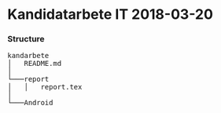 # Kandidatarbete IT 2018-03-20

### Structure
<pre>
kandarbete
│   README.md
│
└───report
│   │   report.tex
│   
└───Android
<pre>

